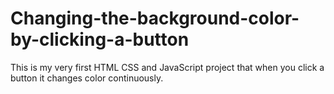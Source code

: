 # Changing-the-background-color-by-clicking-a-button
This is my very first HTML CSS and JavaScript project that when you click a button it changes color continuously.
